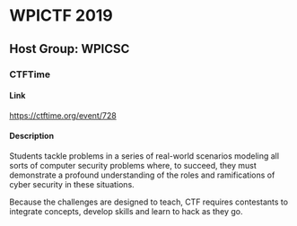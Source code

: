 # WPICTF 2019

## Host Group: WPICSC

### CTFTime

#### Link
https://ctftime.org/event/728

#### Description

Students tackle problems in a series of real-world scenarios modeling all sorts of computer security problems where, to succeed, they must demonstrate a profound understanding of the roles and ramifications of cyber security in these situations.

Because the challenges are designed to teach, CTF requires contestants to integrate concepts, develop skills and learn to hack as they go. 